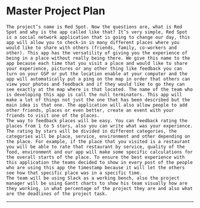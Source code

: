 Master Project Plan
===================
>
>
	The project’s name is Red Spot. Now the questions are, what is Red Spot and why is the app called like that? It’s very simple, Red Spot is a social network application that is going to change our day, this app will allow you to check-in in many different places where you would like to share with others (friends, family, co-workers and other). This app has the versatility of giving you the experience of being in a place without really being there. We give this name to the app because each time that you visit a place and would like to share your experience, pictures or any other thing like feedback you can turn on your GSP or put the location enable at your computer and the app will automatically put a ping on the map in order that others can view your photos and feedback and if they would like to go they can see exactly at the map where is that located. The name of the team who is developing this app is call the null terminators. This app will make a lot of things not just the one that has been described but the main idea is that one. The application will also allow people to add other friends, places or even better, create an event with your friends to visit one of the places. 
	The way to feedback places will be easy. You can feedback rating the places from 1 to 5 stars, also you can write what was your experience. The rating by stars will be divided in different categories, the categories will be place, service, environment and other depending on the place. For example, if the place that you visited is a restaurant you will be able to rate that restaurant by service, quality of the food, environment and our app will make some specific calculations for the overall starts of the place. To ensure the best experience with this application the teams decided to show in every post of the people who are using this app the timestamp because it will let the others see how that specific place was in a specific time. 
	The team will be using Slack as a working bench, also the project manager will be using Gantt charts to show his team visually how are they working, in what percentage of the project they are and also what are the deadlines of the project task.
----------------------------------------------------------------------------------------------------

